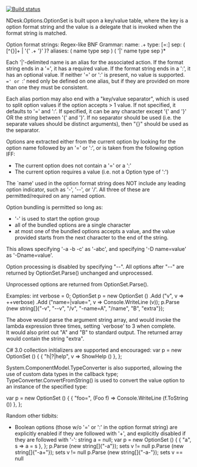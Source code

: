 [![Build status](https://ci.appveyor.com/api/projects/status/aux2774o26tohc81?svg=true)](https://ci.appveyor.com/project/Siliconrob/commandline-options) 

NDesk.Options.OptionSet is built upon a key/value table, where the
 key is a option format string and the value is a delegate that is 
 invoked when the format string is matched.

 Option format strings:
  Regex-like BNF Grammar: 
    name: .+
    type: [=:]
    sep: ( [^{}]+ | '{' .+ '}' )?
    aliases: ( name type sep ) ( '|' name type sep )*
 
 Each '|'-delimited name is an alias for the associated action.  If the
 format string ends in a '=', it has a required value.  If the format
 string ends in a ':', it has an optional value.  If neither '=' or ':'
 is present, no value is supported.  `=' or `:' need only be defined on one
 alias, but if they are provided on more than one they must be consistent.

 Each alias portion may also end with a "key/value separator", which is used
 to split option values if the option accepts > 1 value.  If not specified,
 it defaults to '=' and ':'.  If specified, it can be any character except
 '{' and '}' OR the *string* between '{' and '}'.  If no separator should be
 used (i.e. the separate values should be distinct arguments), then "{}"
 should be used as the separator.

 Options are extracted either from the current option by looking for
 the option name followed by an '=' or ':', or is taken from the
 following option IFF:
  - The current option does not contain a '=' or a ':'
  - The current option requires a value (i.e. not a Option type of ':')

 The `name' used in the option format string does NOT include any leading
 option indicator, such as '-', '--', or '/'.  All three of these are
 permitted/required on any named option.

 Option bundling is permitted so long as:
   - '-' is used to start the option group
   - all of the bundled options are a single character
   - at most one of the bundled options accepts a value, and the value
     provided starts from the next character to the end of the string.

 This allows specifying '-a -b -c' as '-abc', and specifying '-D name=value'
 as '-Dname=value'.

 Option processing is disabled by specifying "--".  All options after "--"
 are returned by OptionSet.Parse() unchanged and unprocessed.

 Unprocessed options are returned from OptionSet.Parse().

 Examples:
  int verbose = 0;
  OptionSet p = new OptionSet ()
    .Add ("v", v => ++verbose)
    .Add ("name=|value=", v => Console.WriteLine (v));
  p.Parse (new string[]{"-v", "--v", "/v", "-name=A", "/name", "B", "extra"});

 The above would parse the argument string array, and would invoke the
 lambda expression three times, setting `verbose' to 3 when complete.  
 It would also print out "A" and "B" to standard output.
 The returned array would contain the string "extra".

 C# 3.0 collection initializers are supported and encouraged:
  var p = new OptionSet () {
    { "h|?|help", v => ShowHelp () },
  };

 System.ComponentModel.TypeConverter is also supported, allowing the use of
 custom data types in the callback type; TypeConverter.ConvertFromString()
 is used to convert the value option to an instance of the specified
 type:

  var p = new OptionSet () {
    { "foo=", (Foo f) => Console.WriteLine (f.ToString ()) },
  };

 Random other tidbits:
  - Boolean options (those w/o '=' or ':' in the option format string)
    are explicitly enabled if they are followed with '+', and explicitly
    disabled if they are followed with '-':
      string a = null;
      var p = new OptionSet () {
        { "a", s => a = s },
      };
      p.Parse (new string[]{"-a"});    sets v != null
      p.Parse (new string[]{"-a+"});   sets v != null
      p.Parse (new string[]{"-a-"});   sets v == null

